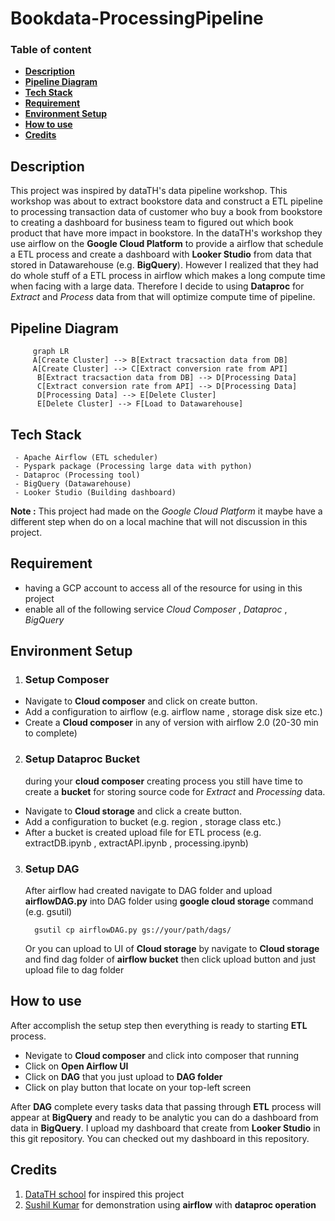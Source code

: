 #  Bookdata-ProcessingPipeline
### Table of content 
- [**Description**](#description)
- [**Pipeline Diagram**](#pipeline-diagram)
- [**Tech Stack**](#tech-stack)
- [**Requirement**](#requirement)
- [**Environment Setup**](#environment-setup)
- [**How to use**](#how-to-use)
- [**Credits**](#credits)

## Description
This project was inspired by dataTH's data pipeline workshop. This workshop was about to extract bookstore data and construct a ETL pipeline to processing transaction data of customer who buy a book from bookstore to creating a dashboard for business team to figured out which book product that have more impact in bookstore. In the dataTH's workshop they use airflow on the **Google Cloud Platform** to provide a airflow that schedule a ETL process and create a dashboard with **Looker Studio** from data that stored in Datawarehouse (e.g. **BigQuery**). However I realized that they had do whole stuff of a ETL process in airflow which makes a long compute time when facing with a large data.  Therefore I decide to using **Dataproc** for *Extract* and *Process* data from that will optimize  compute time of pipeline.

## Pipeline Diagram
```mermaid
	 graph LR
	 A[Create Cluster] --> B[Extract tracsaction data from DB]
	 A[Create Cluster] --> C[Extract conversion rate from API]
	  B[Extract tracsaction data from DB] --> D[Processing Data]
	  C[Extract conversion rate from API] --> D[Processing Data]
	  D[Processing Data] --> E[Delete Cluster]
	  E[Delete Cluster] --> F[Load to Datawarehouse]
```

## Tech Stack
	 - Apache Airflow (ETL scheduler)
	 - Pyspark package (Processing large data with python)
	 - Dataproc (Processing tool)
	 - BigQuery (Datawarehouse)
	 - Looker Studio (Building dashboard)
**Note :** This project had made on the *Google Cloud Platform* it maybe have a different step when do on a local machine that will not discussion in this project.

## Requirement
- having a GCP account to access all of the resource for using in this project
- enable all of the following service *Cloud Composer* , *Dataproc* , *BigQuery*

## Environment Setup
1. ### Setup Composer
 - Navigate to **Cloud composer** and click on create button.
 - Add a configuration to airflow (e.g. airflow name , storage disk size etc.)
 - Create a **Cloud composer** in any of version with airflow 2.0 (20-30 min to complete)

2. ### Setup Dataproc Bucket
	 during your **cloud composer** creating process you still have time to create a **bucket** for storing source code for *Extract* and *Processing* data.

- Navigate to **Cloud storage** and click a create button.
- Add a configuration to bucket (e.g. region , storage class etc.)
- After a bucket is created upload file for ETL process (e.g. extractDB.ipynb , extractAPI.ipynb , processing.ipynb)
	
3. ### Setup DAG 
	 After airflow had created navigate to DAG folder and upload **airflowDAG.py** into DAG folder using **google cloud storage** command (e.g. gsutil)
		 
		 gsutil cp airflowDAG.py gs://your/path/dags/
	 Or you can upload to UI of **Cloud storage** by navigate to **Cloud storage** and find dag folder of **airflow bucket** then click upload button and just upload file to dag folder

## How to use
 After accomplish the setup step then everything is ready to starting **ETL** process. 

- Nevigate to **Cloud composer** and click into composer that running 
- Click on **Open Airflow UI**
- Click on **DAG** that you just upload to **DAG folder** 
- Click on play button that locate on your top-left screen

After **DAG** complete every tasks data that passing through **ETL** process will appear at **BigQuery** and ready to be analytic you can do a dashboard from data in **BigQuery**. I upload my dashboard that create from **Looker Studio** in this git repository. You can checked out my dashboard in this repository.

## Credits
1. [DataTH school](https://school.datath.com/) for inspired this project
2.  [Sushil Kumar](https://www.youtube.com/@kaysush) for demonstration using **airflow** with **dataproc operation**
